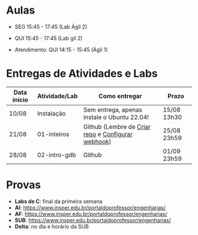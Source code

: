 

# Aulas

* SEG 15:45 - 17:45 (Lab Ágil 2)
* QUI 15:45 - 17:45 (Lab gil 2)

* Atendimento: QUI 14:15 - 15:45 (Ágil 1)

# Entregas de Atividades e Labs


| Data início | Atividade/Lab                     | Como entregar                                                         | Prazo              |
|-------------|-----------------------------------|-----------------------------------------------------------------------|--------------------|
| 10/08 | Instalação | Sem entrega, apenas instale o Ubuntu 22.04! | 15/08 13h30 |
| 21/08 | 01-inteiros | Github (Lembre de [Criar repo](https://classroom.github.com/a/7SeUdlap) e [Configurar webhook](tutorial_servidor_testes.pdf)) | 25/08 23h59 |\
| 28/08 | 02-intro-gdb | Github | 01/09 23h59 |


# Provas

- **Labs de C**: final da primeira semana
- **AI**: https://www.insper.edu.br/portaldoprofessor/engenharias/
- **AF**: https://www.insper.edu.br/portaldoprofessor/engenharias/
- **SUB**: https://www.insper.edu.br/portaldoprofessor/engenharias/
- **Delta**: no dia e horário da SUB
